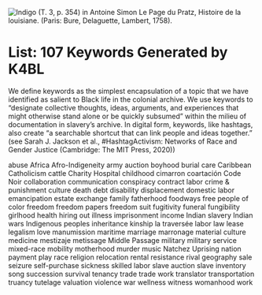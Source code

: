 ![Indigo (T. 3, p. 354) in Antoine Simon Le Page du Pratz, Histoire de la louisiane. (Paris: Bure, Delaguette, Lambert, 1758).
](http://lxcprojects.org/k4bl/images/indigo%20du%20pratz%20vol%203%20Histoire_de_la_Louisiane_contenant_%5b...%5dLe_Page_bpt6k10417838_371.jpeg)

# List: 107 Keywords Generated by K4BL 

We define keywords as the simplest encapsulation of a topic that we have identified as salient to Black life in the colonial archive.  We use keywords to “designate collective thoughts, ideas, arguments, and experiences that might otherwise stand alone or be quickly subsumed” within the milieu of documentation in slavery’s archive. In digital form, keywords, like hashtags, also create “a searchable shortcut that can link people and ideas together.” (see Sarah J. Jackson et al., #HashtagActivism: Networks of Race and Gender Justice (Cambridge: The MIT Press, 2020))

abuse
Africa
Afro-Indigeneity
army
auction
boyhood
burial
care
Caribbean
Catholicism
cattle
Charity Hospital
childhood
cimarron
coartación
Code Noir
collaboration
communication
conspiracy
contract labor
crime & punishment
culture
death
debt
disability
displacement
domestic labor
emancipation
estate
exchange
family
fatherhood
foodways
free people of color
freedom
freedom papers
freedom suit
fugitivity
funeral
fungibility
girlhood
health
hiring out
illness
imprisonment
income
Indian slavery
Indian wars
Indigenous peoples
inheritance
kinship
la traversée
labor
law
lease
legalism
love
manumission
maritime
marriage
marronage
material culture
medicine
mestizaje
metissage
Middle Passage
military
military service
mixed-race
mobility
motherhood
murder
music
Natchez Uprising
nation
payment
play
race
religion
relocation
rental
resistance
rival geography
sale
seizure
self-purchase
sickness
skilled labor
slave auction
slave inventory
song
succession
survival
tenancy
trade
trade work
translator
transportation
truancy
tutelage
valuation
violence
war
wellness
witness
womanhood
work
